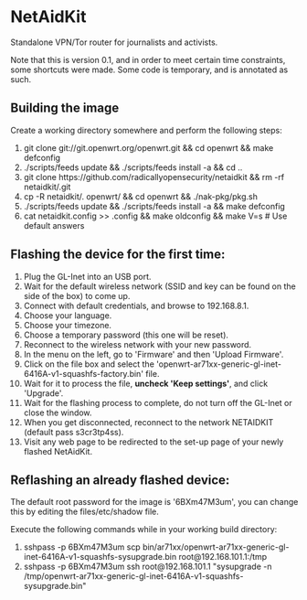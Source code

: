 NetAidKit
====

Standalone VPN/Tor router for journalists and activists.

Note that this is version 0.1, and in order to meet certain time constraints, 
some shortcuts were made. Some code is temporary, and is annotated as such.


Building the image
----

Create a working directory somewhere and perform the following steps:

<ol>
    <li>git clone git://git.openwrt.org/openwrt.git && cd openwrt && make defconfig</li>
    <li>./scripts/feeds update && ./scripts/feeds install -a && cd ..</li>
    <li>git clone https://github.com/radicallyopensecurity/netaidkit && rm -rf netaidkit/.git</li>
    <li>cp -R netaidkit/. openwrt/ && cd openwrt && ./nak-pkg/pkg.sh</li>
    <li>./scripts/feeds update && ./scripts/feeds install -a && make defconfig</li>
    <li>cat netaidkit.config >> .config && make oldconfig && make V=s # Use default answers</li>
</ol>


Flashing the device for the first time:
----

<ol>
    <li>Plug the GL-Inet into an USB port.</li>
    <li>Wait for the default wireless network (SSID and key can be found on the side of the box) to come up.</li>
    <li>Connect with default credentials, and browse to 192.168.8.1.</li>
    <li>Choose your language.</li>
    <li>Choose your timezone.</li>
    <li>Choose a temporary password (this one will be reset).</li>
    <li>Reconnect to the wireless network with your new password.</li>
    <li>In the menu on the left, go to 'Firmware' and then 'Upload Firmware'.</li>
    <li>Click on the file box and select the 'openwrt-ar71xx-generic-gl-inet-6416A-v1-squashfs-factory.bin' file.</li>
    <li>Wait for it to process the file, <b>uncheck 'Keep settings'</b>, and click 'Upgrade'.</li>
    <li>Wait for the flashing process to complete, do not turn off the GL-Inet or close the window.</li>
    <li>When you get disconnected, reconnect to the network NETAIDKIT (default pass s3cr3tp4ss).</li>
    <li>Visit any web page to be redirected to the set-up page of your newly flashed NetAidKit.</li>
</ol>


Reflashing an already flashed device:
----

The default root password for the image is '6BXm47M3um', 
you can change this by editing the files/etc/shadow file.

Execute the following commands while in your working build directory:

<ol>
    <li>sshpass -p 6BXm47M3um scp bin/ar71xx/openwrt-ar71xx-generic-gl-inet-6416A-v1-squashfs-sysupgrade.bin root@192.168.101.1:/tmp</li>
    <li>sshpass -p 6BXm47M3um ssh root@192.168.101.1 "sysupgrade -n /tmp/openwrt-ar71xx-generic-gl-inet-6416A-v1-squashfs-sysupgrade.bin"</li>
</ol>
